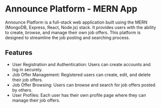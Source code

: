 # Announce Platform - MERN App

Announce Platform is a full-stack web application built using the MERN (MongoDB, Express, React, Node.js) stack. 
It provides users with the ability to create, browse, and manage their own job offers. This platform is designed to streamline the job posting and searching process.

## Features

- User Registration and Authentication: Users can create accounts and log in securely.
- Job Offer Management: Registered users can create, edit, and delete their job offers.
- Job Offer Browsing: Users can browse and search for job offers posted by others.
- User Profiles: Each user has their own profile page where they can manage their job offers.
